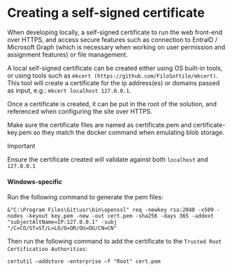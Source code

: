# Creating a self-signed certificate

When developing locally, a self-signed certificate to run the web front-end over HTTPS, and access secure features such as connection to EntraID / Microsoft Graph (which is necessary when working on user permission and assignment features) or file management.

A local self-signed certificate can be created either using OS built-in tools, or using tools such as `mkcert (https://github.com/FiloSottile/mkcert)`. This tool will create a certificate for the ip address(es) or domains passed as input, e.g.: `mkcert localhost 127.0.0.1`.

Once a certificate is created, it can be put in the root of the solution, and referenced when configuring the site over HTTPS.

Make sure the certificate files are named as certificate.pem and certificate-key.pem so they match the docker command when emulating blob storage.

> [!IMPORTANT]
> Ensure the certificate created will validate against both `localhost` and `127.0.0.1`

#### Windows-specific

Run the following command to generate the pem files:

```
&"C:\Program Files\Git\usr\bin\openssl" req -newkey rsa:2048 -x509 -nodes -keyout key.pem -new -out cert.pem -sha256 -days 365 -addext "subjectAltName=IP:127.0.0.1" -subj "/C=CO/ST=ST/L=LO/O=OR/OU=OU/CN=CN"
```

Then run the following command to add the certificate to the `Trusted Root Certification Authorities`:

```
certutil –addstore -enterprise –f "Root" cert.pem
```
